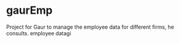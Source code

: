 # gaurEmp
Project for Gaur to manage the employee data for different firms, he consults.
employee datagi